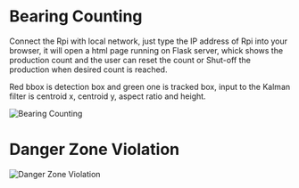 # Bearing Counting
Connect the Rpi with local network, just type the IP address of Rpi into your browser,
it will open a html page running on Flask server, whick shows the production count and the
user can reset the count or Shut-off the production when desired count is reached.

Red bbox is detection box and green one is tracked box, input to the Kalman filter is centroid x,
centroid y, aspect ratio and height.

![Bearing Counting](https://github.com/ShaShekhar/myProjects/blob/main/bearing_counting.gif)

# Danger Zone Violation
![Danger Zone Violation](https://github.com/ShaShekhar/myProjects/blob/main/plant_monitoring.gif)
